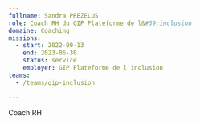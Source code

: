 ```yaml
---
fullname: Sandra PREZELUS
role: Coach RH du GIP Plateforme de l&#39;inclusion
domaine: Coaching
missions:
  - start: 2022-09-13
    end: 2023-06-30
    status: service
    employer: GIP Plateforme de l'inclusion
teams:
  - /teams/gip-inclusion

---
```



Coach RH
